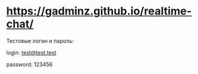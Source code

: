 # https://gadminz.github.io/realtime-chat/
Тестовые логин и пароль:

login: test@test.test

password: 123456
